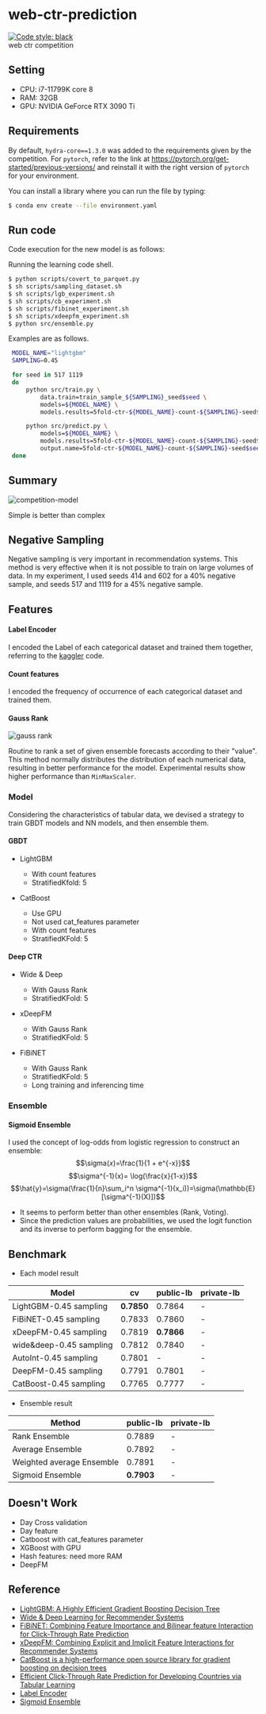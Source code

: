 # web-ctr-prediction
[![Code style: black](https://img.shields.io/badge/code%20style-black-000000.svg)](https://github.com/psf/black)  
web ctr competition

## Setting
- CPU: i7-11799K core 8
- RAM: 32GB
- GPU: NVIDIA GeForce RTX 3090 Ti


## Requirements

By default, `hydra-core==1.3.0` was added to the requirements given by the competition.
For `pytorch`, refer to the link at https://pytorch.org/get-started/previous-versions/ and reinstall it with the right version of `pytorch` for your environment.

You can install a library where you can run the file by typing:

```sh
$ conda env create --file environment.yaml
```

## Run code

Code execution for the new model is as follows:

Running the learning code shell.

   ```sh
   $ python scripts/covert_to_parquet.py
   $ sh scripts/sampling_dataset.sh
   $ sh scripts/lgb_experiment.sh
   $ sh scripts/cb_experiment.sh
   $ sh scripts/fibinet_experiment.sh
   $ sh scripts/xdeepfm_experiment.sh
   $ python src/ensemble.py
   ```

   Examples are as follows.

   ```sh
    MODEL_NAME="lightgbm"
    SAMPLING=0.45

    for seed in 517 1119
    do
        python src/train.py \
            data.train=train_sample_${SAMPLING}_seed$seed \
            models=${MODEL_NAME} \
            models.results=5fold-ctr-${MODEL_NAME}-count-${SAMPLING}-seed$seed

        python src/predict.py \
            models=${MODEL_NAME} \
            models.results=5fold-ctr-${MODEL_NAME}-count-${SAMPLING}-seed$seed \
            output.name=5fold-ctr-${MODEL_NAME}-count-${SAMPLING}-seed$seed
    done

   ```

## Summary
![competition-model](https://github.com/ds-wook/web-ctr-prediction/assets/46340424/21f6f58c-1844-4d6b-a915-3afcacdca4a2)


Simple is better than complex

## Negative Sampling
Negative sampling is very important in recommendation systems. This method is very effective when it is not possible to train on large volumes of data.
In my experiment, I used seeds 414 and 602 for a 40% negative sample, and seeds 517 and 1119 for a 45% negative sample.

## Features
#### Label Encoder
I encoded the Label of each categorical dataset and trained them together, referring to the [kaggler](https://github.com/jeongyoonlee/Kaggler) code.


#### Count features
I encoded the frequency of occurrence of each categorical dataset and trained them.

#### Gauss Rank
![gauss rank](https://github.com/ds-wook/web-ctr-prediction/assets/46340424/4d9ce6bc-8d6c-41f4-b001-298bb4538265)

Routine to rank a set of given ensemble forecasts according to their "value".
This method normally distributes the distribution of each numerical data, resulting in better performance for the model. Experimental results show higher performance than ``MinMaxScaler``.

### Model
Considering the characteristics of tabular data, we devised a strategy to train GBDT models and NN models, and then ensemble them.

#### GBDT
+ LightGBM
    + With count features
    + StratifiedKfold: 5

+ CatBoost
    + Use GPU
    + Not used cat_features parameter
    + With count features
    + StratifiedKFold: 5

#### Deep CTR
+ Wide & Deep
    + With Gauss Rank
    + StratifiedKFold: 5  

+ xDeepFM
    + With Gauss Rank
    + StratifiedKFold: 5

+ FiBiNET
    + With Gauss Rank
    + StratifiedKFold: 5
    + Long training and inferencing time

### Ensemble
#### Sigmoid Ensemble 
I used the concept of log-odds from logistic regression to construct an ensemble:
$$\sigma(𝑥)=\frac{1}{1 + e^{-x}}$$
$$\sigma^{-1}(x)= \log(\frac{x}{1-x})$$
$$\hat{y}=\sigma(\frac{1}{n}\sum_i^n \sigma^{-1}(x_i))=\sigma(\mathbb{E}[\sigma^{-1}(X)])$$

+ It seems to perform better than other ensembles (Rank, Voting).
+ Since the prediction values are probabilities, we used the logit function and its inverse to perform bagging for the ensemble.


## Benchmark
+ Each model result

|Model|cv|public-lb|private-lb|
|-----|--|---------|----------|
|LightGBM-0.45 sampling|**0.7850**|0.7864|-|
|FiBiNET-0.45 sampling|0.7833|0.7860|-|
|xDeepFM-0.45 sampling|0.7819|**0.7866**|-|
|wide&deep-0.45 sampling|0.7812|0.7840|-|
|AutoInt-0.45 sampling|0.7801|-|-|
|DeepFM-0.45 sampling|0.7791|0.7801|-|
|CatBoost-0.45 sampling|0.7765|0.7777|-|

+ Ensemble result

|Method|public-lb|private-lb|
|------|---------|----------|
|Rank Ensemble|0.7889|-|
|Average Ensemble|0.7892|-|
|Weighted average Ensemble|0.7891|-|
|Sigmoid Ensemble|**0.7903**|-|


## Doesn't Work
+ Day Cross validation
+ Day feature
+ Catboost with cat_features parameter
+ XGBoost with GPU
+ Hash features: need more RAM
+ DeepFM

## Reference
+ [LightGBM: A Highly Efficient Gradient Boosting Decision Tree](https://lightgbm.readthedocs.io/en/stable/)
+ [Wide & Deep Learning for Recommender Systems](https://arxiv.org/pdf/1606.07792)
+ [FiBiNET: Combining Feature Importance and Bilinear feature Interaction for Click-Through Rate Prediction](https://arxiv.org/pdf/1905.09433)
+ [xDeepFM: Combining Explicit and Implicit Feature Interactions for Recommender Systems](https://arxiv.org/pdf/1803.05170)
+ [CatBoost is a high-performance open source library for gradient boosting on decision trees](https://catboost.ai/)
+ [Efficient Click-Through Rate Prediction for Developing Countries via Tabular Learning](https://arxiv.org/pdf/2104.07553)
+ [Label Encoder](https://github.com/jeongyoonlee/Kaggler/blob/master/kaggler/preprocessing/categorical.py)
+ [Sigmoid Ensemble](https://www.kaggle.com/competitions/amex-default-prediction/discussion/329103)
